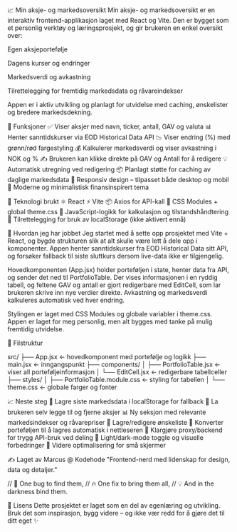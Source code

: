 📈 Min aksje- og markedsoversikt
Min aksje- og markedsoversikt er en interaktiv frontend-applikasjon laget med React og Vite.
Den er bygget som et personlig verktøy og læringsprosjekt, og gir brukeren en enkel oversikt over:

Egen aksjeportefølje

Dagens kurser og endringer

Markedsverdi og avkastning

Tilrettelegging for fremtidig markedsdata og råvareindekser

Appen er i aktiv utvikling og planlagt for utvidelse med caching, ønskelister og bredere markedsdekning.

🔧 Funksjoner
✅ Viser aksjer med navn, ticker, antall, GAV og valuta
📊 Henter sanntidskurser via EOD Historical Data API
📉 Viser endring (%) med grønn/rød fargestyling
💰 Kalkulerer markedsverdi og viser avkastning i NOK og %
✍️ Brukeren kan klikke direkte på GAV og Antall for å redigere
💡 Automatisk utregning ved redigering
📦 Planlagt støtte for caching av daglige markedsdata
📱 Responsiv design – tilpasset både desktop og mobil
🎨 Moderne og minimalistisk finansinspirert tema

🧪 Teknologi brukt
⚛️ React
⚡ Vite
📦 Axios for API-kall
🎨 CSS Modules + global theme.css
🧠 JavaScript-logikk for kalkulasjon og tilstandshåndtering
💾 Tilrettelegging for bruk av localStorage (ikke aktivert ennå)

🧠 Hvordan jeg har jobbet
Jeg startet med å sette opp prosjektet med Vite + React, og bygde strukturen slik at alt skulle være lett å dele opp i komponenter.
Appen henter sanntidskurser fra EOD Historical Data sitt API, og forsøker fallback til siste sluttkurs dersom live-data ikke er tilgjengelig.

Hovedkomponenten (App.jsx) holder porteføljen i state, henter data fra API, og sender det ned til PortfolioTable.
Der vises informasjonen i en ryddig tabell, og feltene GAV og antall er gjort redigerbare med EditCell, som lar brukeren skrive inn nye verdier direkte.
Avkastning og markedsverdi kalkuleres automatisk ved hver endring.

Stylingen er laget med CSS Modules og globale variabler i theme.css.
Appen er laget for meg personlig, men alt bygges med tanke på mulig fremtidig utvidelse.

🧱 Filstruktur

src/
├── App.jsx           ← hovedkomponent med portefølje og logikk
├── main.jsx          ← inngangspunkt
├── components/
│   ├── PortfolioTable.jsx  ← viser all porteføljeinformasjon
│   └── EditCell.jsx        ← redigerbare tabellceller
├── styles/
│   ├── PortfolioTable.module.css ← styling for tabellen
│   └── theme.css                ← globale farger og fonter

📈 Neste steg
🔐 Lagre siste markedsdata i localStorage for fallback
📝 La brukeren selv legge til og fjerne aksjer
📊 Ny seksjon med relevante markedsindekser og råvarepriser
💾 Lagre/redigere ønskeliste
🎯 Konverter porteføljen til å lagres automatisk i nettleseren
🔁 Klargjøre proxy/backend for trygg API-bruk ved deling
🎨 Light/dark-mode toggle og visuelle forbedringer
📱 Videre optimalisering for små skjermer

✍️ Laget av
Marcus @ Kodehode
"Frontend-nerd med lidenskap for design, data og detaljer."

// 💍 One bug to find them,
// 🔥 One fix to bring them all,
// 💡 And in the darkness bind them.

📄 Lisens
Dette prosjektet er laget som en del av egenlæring og utvikling.
Bruk det som inspirasjon, bygg videre – og ikke vær redd for å gjøre det til ditt eget ✨
